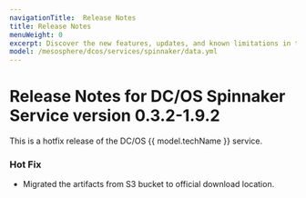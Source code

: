 ```yaml
---
navigationTitle:  Release Notes
title: Release Notes
menuWeight: 0
excerpt: Discover the new features, updates, and known limitations in this release of the DC/OS Spinnaker Service
model: /mesosphere/dcos/services/spinnaker/data.yml
---
```


# Release Notes for DC/OS Spinnaker Service version 0.3.2-1.9.2

This is a hotfix release of the DC/OS {{ model.techName }} service.

### Hot Fix

- Migrated the artifacts from S3 bucket to official download location.
